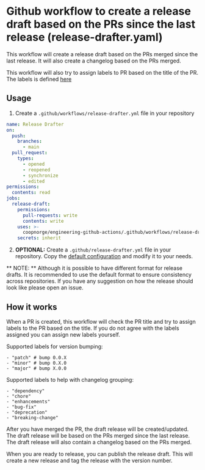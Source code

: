 # Github workflow to create a release draft based on the PRs since the last release (release-drafter.yaml)

This workflow will create a release draft based on the PRs merged since the last release. It will also create a changelog based on the PRs merged.

This workflow will also try to assign labels to PR based on the title of the PR. The labels is defined [here](https://github.com/coopnorge/.github/blob/main/.github/release-drafter.yml)

## Usage

1. Create a `.github/workflows/release-drafter.yml` file in your repository
```yaml
name: Release Drafter
on:
  push:
    branches:
      - main
  pull_request:
    types:
      - opened
      - reopened
      - synchronize
      - edited
permissions:
  contents: read
jobs:
  release-draft:
    permissions:
      pull-requests: write
      contents: write
    uses: >-
      coopnorge/engineering-github-actions/.github/workflows/release-drafter.yaml@main
    secrets: inherit
```

2. **OPTIONAL:** Create a `.github/release-drafter.yml` file in your repository.
Copy the [default configuration](https://github.com/coopnorge/.github/blob/main/.github/release-drafter.yml) and modify it to your needs.

** NOTE: ** Although it is possible to have different format for release drafts. It is recommended to use the default format to ensure consistency across repositories. If you have any suggestion on how the release should look like please open an issue.

## How it works

When a PR is created, this workflow will check the PR title and try to assign labels to the PR based on the title. If you do not agree with the labels assigned you can assign new labels yourself.

Supported labels for version bumping:

```
- "patch" # bump 0.0.X
- "minor" # bump 0.X.0
- "major" # bump X.0.0
```

Supported labels to help with changelog grouping:
  
```
- "dependency"
- "chore"
- "enhancements"
- "bug-fix"
- "deprecation"
- "breaking-change"
```

After you have merged the PR, the draft release will be created/updated. The draft release will be based on the PRs merged since the last release. The draft release will also contain a changelog based on the PRs merged.

When you are ready to release, you can publish the release draft. This will create a new release and tag the release with the version number.